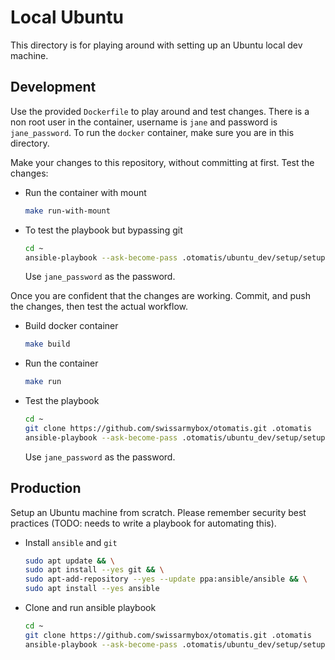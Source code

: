 # Local Ubuntu

This directory is for playing around with setting up an Ubuntu local dev machine.

## Development

Use the provided `Dockerfile` to play around and test changes. There is a non root user in the container, username is `jane` and password is `jane_password`. To run the `docker` container, make sure you are in this directory.

Make your changes to this repository, without committing at first. Test the changes:

* Run the container with mount

  ```sh
  make run-with-mount
  ```

* To test the playbook but bypassing git

  ```sh
  cd ~
  ansible-playbook --ask-become-pass .otomatis/ubuntu_dev/setup/setup.yml
  ```

  Use `jane_password` as the password.

Once you are confident that the changes are working. Commit, and push the changes, then test the actual workflow.

* Build docker container

  ```sh
  make build
  ```

* Run the container

  ```sh
  make run
  ```

* Test the playbook

  ```sh
  cd ~
  git clone https://github.com/swissarmybox/otomatis.git .otomatis
  ansible-playbook --ask-become-pass .otomatis/ubuntu_dev/setup/setup.yml
  ```

  Use `jane_password` as the password.

## Production

Setup an Ubuntu machine from scratch. Please remember security best practices (TODO: needs to write a playbook for automating this).

* Install `ansible` and `git`

  ```sh
  sudo apt update && \
  sudo apt install --yes git && \
  sudo apt-add-repository --yes --update ppa:ansible/ansible && \
  sudo apt install --yes ansible
  ```

* Clone and run ansible playbook

  ```sh
  cd ~
  git clone https://github.com/swissarmybox/otomatis.git .otomatis
  ansible-playbook --ask-become-pass .otomatis/ubuntu_dev/setup/setup.yml
  ```
